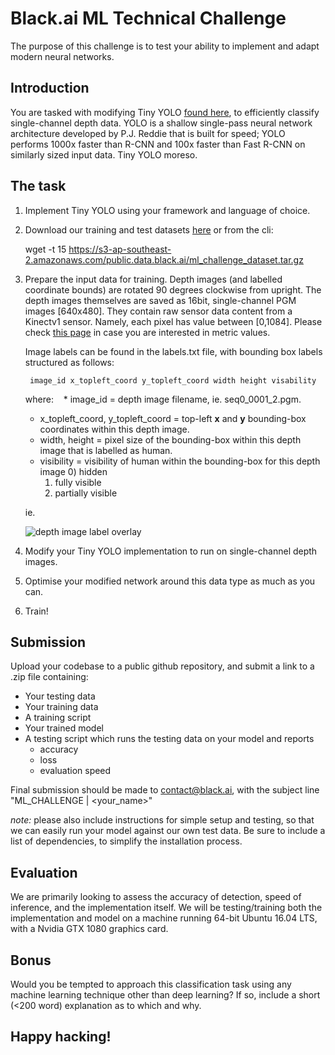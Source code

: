 # Black.ai ML Technical Challenge
The purpose of this challenge is to test your ability to implement and adapt modern neural networks. 

## Introduction
You are tasked with modifying Tiny YOLO [found here](https://pjreddie.com/darknet/yolo/), to efficiently classify single-channel depth data. YOLO is a shallow single-pass neural network architecture developed by P.J. Reddie that is built for speed; YOLO performs 1000x faster than R-CNN and 100x faster than Fast R-CNN on similarly sized input data. Tiny YOLO moreso. 

## The task

1. Implement Tiny YOLO using your framework and language of choice. 
2. Download our training and test datasets [here](https://s3-ap-southeast-2.amazonaws.com/public.data.black.ai/ml_challenge_dataset.tar.gz) or from the cli:

    wget -t 15 https://s3-ap-southeast-2.amazonaws.com/public.data.black.ai/ml_challenge_dataset.tar.gz

3. Prepare the input data for training. 
    Depth images (and labelled coordinate bounds) are rotated 90 degrees clockwise from upright. The depth images themselves are saved as 16bit, single-channel PGM images [640x480]. They contain raw sensor data content from a Kinectv1 sensor. Namely, each pixel has value between [0,1084]. Please check [this page](http://wiki.ros.org/kinect_calibration/technical) in case you are interested in metric values.

    Image labels can be found in the labels.txt file, with bounding box labels structured as follows: 

        image_id x_topleft_coord y_topleft_coord width height visability
        
    where: 
    * image_id = depth image filename, ie. seq0_0001_2.pgm.
    * x_topleft_coord, y_topleft_coord = top-left **x** and **y** bounding-box coordinates within this depth image.
    * width, height = pixel size of the bounding-box within this depth image that is labelled as human.
    * visibility = visibility of human within the bounding-box for this depth image
        0) hidden
        1) fully visible
        2) partially visible
       
   ie. 

    ![depth image label overlay](https://s3-ap-southeast-2.amazonaws.com/public.data.black.ai/seq0_0023_1_label_overlay.png)

4. Modify your Tiny YOLO implementation to run on single-channel depth images. 
5. Optimise your modified network around this data type as much as you can.
6. Train! 

## Submission

Upload your codebase to a public github repository, and submit a link to a .zip file containing:
- Your testing data
- Your training data
- A training script
- Your trained model
- A testing script which runs the testing data on your model and reports 
    - accuracy
    - loss
    - evaluation speed

Final submission should be made to contact@black.ai, with the subject line "ML_CHALLENGE | <your_name>"

*note:* please also include instructions for simple setup and testing, so that we can easily run your model against our own test data. Be sure to include a list of dependencies, to simplify the installation process. 

## Evaluation
We are primarily looking to assess the accuracy of detection, speed of inference, and the implementation itself. We will be testing/training both the implementation and model on a machine running 64-bit Ubuntu 16.04 LTS, with a Nvidia GTX 1080 graphics card.  

## Bonus
Would you be tempted to approach this classification task using any machine learning technique other than deep learning? If so, include a short (<200 word) explanation as to which and why. 

## Happy hacking! 
